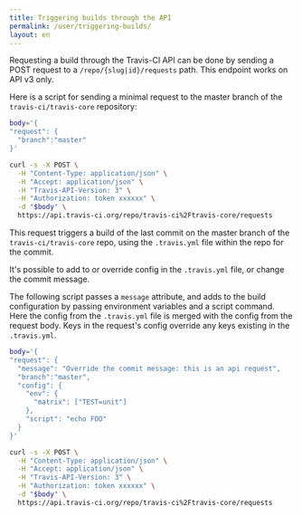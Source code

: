 ```yaml
---
title: Triggering builds through the API
permalink: /user/triggering-builds/
layout: en
---
```

Requesting a build through the Travis-CI API can be done by sending a POST request to a `/repo/{slug|id}/requests` path. This endpoint works on API v3 only.

Here is a script for sending a minimal request to the master branch of the `travis-ci/travis-core` repository:

```bash
body='{
"request": {
  "branch":"master"
}'

curl -s -X POST \
  -H "Content-Type: application/json" \
  -H "Accept: application/json" \
  -H "Travis-API-Version: 3" \
  -H "Authorization: token xxxxxx" \
  -d "$body" \
  https://api.travis-ci.org/repo/travis-ci%2Ftravis-core/requests
```

This request triggers a build of the last commit on the master branch of the `travis-ci/travis-core` repo, using the `.travis.yml` file within the repo for the commit. 

It's possible to add to or override config in the `.travis.yml` file, or change the commit message.

The following script passes a `message` attribute, and adds to the build configuration by passing environment variables and a script command. Here the config from the `.travis.yml` file is merged with the config from the request body. 
Keys in the request's config override any keys existing in the `.travis.yml`.

```bash
body='{
"request": {
  "message": "Override the commit message: this is an api request",
  "branch":"master",
  "config": {
    "env": {
      "matrix": ["TEST=unit"]
    },
    "script": "echo FOO"
  }
}'

curl -s -X POST \
  -H "Content-Type: application/json" \
  -H "Accept: application/json" \
  -H "Travis-API-Version: 3" \
  -H "Authorization: token xxxxxx" \
  -d "$body" \
  https://api.travis-ci.org/repo/travis-ci%2Ftravis-core/requests
```

